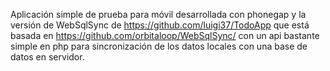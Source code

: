 Aplicación simple de prueba para móvil desarrollada con phonegap y la versión de WebSqlSync de https://github.com/luigi37/TodoApp que está basada en https://github.com/orbitaloop/WebSqlSync/ con un api bastante simple en php para sincronización de los datos locales con una base de datos en servidor.